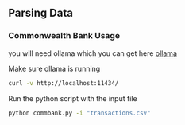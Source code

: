## Parsing Data
### Commonwealth Bank Usage
you will need ollama which you can get here [ollama](https://github.com/ollama/ollama)

Make sure ollama is running
```bash
curl -v http://localhost:11434/
```

Run the python script with the input file
```bash
python commbank.py -i "transactions.csv"
```

